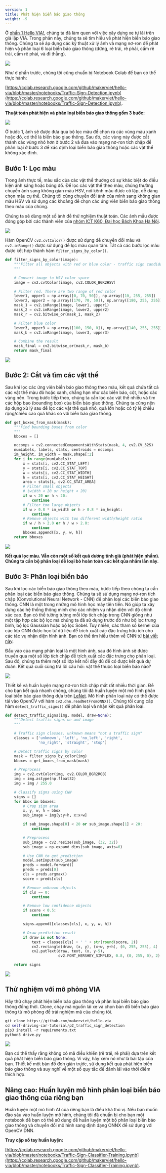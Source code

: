 ```yaml
---
version: 1
title: Phát hiện biển báo giao thông
weight: -9
---
```


Ở [phần 1 Hello VIA!](/vi/docs/autonomous-on-simulation/hello-via/), chúng ta đã làm quen với việc xây dựng xe tự lái trên giả lập VIA. Trong phần này, chúng ta sẽ tìm hiểu về phát hiện biển báo giao thông. Chúng ta sẽ áp dụng các kỹ thuật xử lý ảnh và mạng nơ-ron để phát hiện và phân loại 6 loại biển báo giao thông (dừng, rẽ trái, rẽ phải, cấm rẽ trái, cấm rẽ phải, và đi thẳng).

![](image7.png)

Như ở phần trước, chúng tôi cũng chuẩn bị Notebook Colab để bạn có thể thực hành:

[https://colab.research.google.com/github/makerviet/hello-via/blob/master/notebooks/Traffic-Sign-Detection.ipynb](https://colab.research.google.com/github/makerviet/hello-via/blob/master/notebooks/Traffic-Sign-Detection.ipynb).

**Thuật toán phát hiện và phân loại biển báo giao thông gồm 3 bước:**

![](image4.png)

Ở bước 1, ảnh sẽ được đưa qua bộ lọc màu để chọn ra các vùng màu xanh hoặc đỏ, có thể là biển báo giao thông. Sau đó, các vùng này được cắt thành các vùng nhỏ hơn ở bước 2 và đưa vào mạng nơ-ron tích chập để phân loại ở bước 3 để xác định loại biển báo giao thông hoặc các vật thể không xác định.

## Bước 1: Lọc màu

Trong ảnh thực tế, màu sắc của các vật thể thường có sự khác biệt do điều kiện ánh sáng hoặc bóng đổ. Để lọc các vật thể theo màu, chúng thường chuyển ảnh sang không gian màu HSV, nơi kênh màu được cô lập, dễ dàng chọn màu cụ thể. Chúng tôi cũng chuyển đổi ảnh của mình sang không gian màu HSV và sử dụng các khoảng để chọn các ứng viên biển báo giao thông theo màu của chúng.

Chúng ta sẽ dùng một số ảnh để thử nghiệm thuật toán. Các ảnh mẫu được đóng góp bởi các thành viên của [nhóm ICT K60, Đại học Bách Khoa Hà Nội](https://aicurious.io/posts/chung-toi-da-xay-dung-xe-tu-hanh-tren-gia-lap-the-nao).

![](image15.png)

Hàm OpenCV `cv2.cvtColor()` được sử dụng để chuyển đổi màu và `cv2.inRange()` được sử dụng để lọc màu quan tâm. Tất cả các bước lọc màu được kết hợp thành hàm `filter_signs_by_color()`.

```python
def filter_signs_by_color(image):
    """Filter all objects with red or blue color - traffic sign candidate
    """

    # Convert image to HSV color space
    image = cv2.cvtColor(image, cv2.COLOR_BGR2HSV)

    # Filter red. There are two range of red color
    lower1, upper1 = np.array([0, 70, 50]), np.array([10, 255, 255])
    lower2, upper2 = np.array([170, 70, 50]), np.array([180, 255, 255])
    mask_1 = cv2.inRange(image, lower1, upper1)
    mask_2 = cv2.inRange(image, lower2, upper2)
    mask_r = cv2.bitwise_or(mask_1, mask_2)

    # Filter blue color
    lower3, upper3 = np.array([100, 150, 0]), np.array([140, 255, 255])
    mask_b = cv2.inRange(image, lower3, upper3)

    # Combine the result
    mask_final = cv2.bitwise_or(mask_r, mask_b)
    return mask_final
```

![](image11.png)

## Bước 2: Cắt và tìm các vật thể

Sau khi lọc các ứng viên biển báo giao thông theo màu, kết quả chứa tất cả các vật thể màu đỏ hoặc xanh, chẳng hạn như các biển báo, cột, hoặc các vùng nền. Trong bước tiếp theo, chúng ta cần lọc các vật thể nhiễu và tìm các hộp bao (bounding box) của biển báo giao thông. Chúng ta cũng nên áp dụng xử lý sau để lọc các vật thể quá nhỏ, quá lớn hoặc có tỷ lệ chiều rộng/chiều cao quá khác so với biển báo giao thông.

```python
def get_boxes_from_mask(mask):
    """Find bounding boxes from color
    """
    bboxes = []

    nccomps = cv2.connectedComponentsWithStats(mask, 4, cv2.CV_32S)
    numLabels, labels, stats, centroids = nccomps
    im_height, im_width = mask.shape[:2]
    for i in range(numLabels):
        x = stats[i, cv2.CC_STAT_LEFT]
        y = stats[i, cv2.CC_STAT_TOP]
        w = stats[i, cv2.CC_STAT_WIDTH]
        h = stats[i, cv2.CC_STAT_HEIGHT]
        area = stats[i, cv2.CC_STAT_AREA]
        # Filter small objects
        # (width < 20 or height < 20)
        if w < 20 or h < 20:
            continue
        # Filter too large objects
        if w > 0.8 * im_width or h > 0.8 * im_height:
            continue
        # Remove objects with too different width/height ratio
        if w / h > 2.0 or h / w > 2.0:
            continue
        bboxes.append([x, y, w, h])
    return bboxes
```

![](image18.png)

**Kết quả lọc màu. Vẫn còn một số kết quả dương tính giả (phát hiện nhầm). Chúng ta cần bộ phân loại để loại bỏ hoàn toàn các kết qủa nhầm lẫn này.**

## Bước 3: Phân loại biển báo

Sau khi lọc các biển báo giao thông theo màu, bước tiếp theo chúng ta cần phân loại các biển báo giao thông. Chúng ta sẽ sử dụng mạng nơ-ron tích chập (Convolutional Neural Network - CNN) để phân loại các biển báo giao thông. CNN là một trong những mô hình học máy tiên tiến. Nó giúp ta xây dựng các hệ thống thông minh cho các nhiệm vụ nhận diện với độ chính xác cao. Bạn có thể tưởng tượng mỗi lớp tích chập trong CNN giống như một tập hợp các bộ lọc mà chúng ta đã sử dụng trước đó như bộ lọc trung bình, bộ lọc Gaussian hoặc bộ lọc Sobel. Tuy nhiên, các tham số kernel của các lớp CNN được học từ dữ liệu để trích xuất các đặc trưng hữu ích cho các tác vụ nhận diện hình ảnh. Bạn có thể tìm hiểu thêm về CNN từ [bài viết này](https://towardsdatascience.com/convolutional-neural-networks-explained-9cc5188c4939).

Đầu vào của mạng phân loại là một hình ảnh, sau đó hình ảnh sẽ được truyền qua một số lớp tích chập để trích xuất các đặc trưng cho phân loại. Sau đó, chúng ta thêm một số lớp kết nối đầy đủ để có được kết quả dự đoán. Kết quả cuối cùng trả lời câu hỏi: vật thể thuộc loại biển báo nào?

![](image14.png)

Thiết kế và huấn luyện mạng nơ-ron tích chập mất rất nhiều thời gian. Để cho bạn kết quả nhanh chóng, chúng tôi đã huấn luyện một mô hình phân loại biển báo giao thông dựa trên [LeNet](https://en.wikipedia.org/wiki/LeNet). Mô hình phân loại này có thể được tải vào OpenCV với hàm `cv2.dnn.readNetFromONNX()`. Chúng tôi cung cấp hàm `detect_traffic_signs()` để phân loại và nhận kết quả phân loại.

```python
def detect_traffic_signs(img, model, draw=None):
    """Detect traffic signs on and image
    """

    # Traffic sign classes. unknown means "not a traffic sign"
    classes = ['unknown', 'left', 'no_left', 'right',
               'no_right', 'straight', 'stop']

    # Detect traffic signs by color
    mask = filter_signs_by_color(img)
    bboxes = get_boxes_from_mask(mask)

    # Preprocess
    img = cv2.cvtColor(img, cv2.COLOR_BGR2RGB)
    img = img.astype(np.float32)
    img = img / 255.0

    # Classify signs using CNN
    signs = []
    for bbox in bboxes:
        # Crop sign area
        x, y, w, h = bbox
        sub_image = img[y:y+h, x:x+w]

        if sub_image.shape[0] < 20 or sub_image.shape[1] < 20:
            continue

        # Preprocess
        sub_image = cv2.resize(sub_image, (32, 32))
        sub_image = np.expand_dims(sub_image, axis=0)

        # Use CNN to get prediction
        model.setInput(sub_image)
        preds = model.forward()
        preds = preds[0]
        cls = preds.argmax()
        score = preds[cls]

        # Remove unknown objects
        if cls == 0:
            continue

        # Remove low confidence objects
        if score < 0.5:
            continue

        signs.append([classes[cls], x, y, w, h])

        # Draw prediction result
        if draw is not None:
            text = classes[cls] + ' ' + str(round(score, 2))
            cv2.rectangle(draw, (x, y), (x+w, y+h), (0, 255, 255), 4)
            cv2.putText(draw, text, (x, y-5),
                        cv2.FONT_HERSHEY_SIMPLEX, 0.8, (0, 255, 0), 2)

    return signs
```

![](image13.png)


## Thử nghiệm với mô phỏng VIA

Hãy thử chạy phát hiện biển báo giao thông và phân loại biển báo giao thông đồng thời. Clone, chạy mã nguồn lái xe và chọn bản đồ biển báo giao thông từ mô phỏng để trải nghiệm mã của chúng tôi.

```python
git clone https://github.com/makerviet/hello-via
cd self-driving-car-tutorial/p2_traffic_sign_detection
pip3 install -r requirements.txt
python3 drive.py
```

![](image1.gif)

Bạn có thể thấy rằng không có mã điều khiển (rẽ trái, rẽ phải) dựa trên kết quả phát hiện biển báo giao thông. Vì vậy, hãy xem nó như là bài tập của bạn. Thiết kế một bản đồ đơn giản trước, sử dụng kết quả phát hiện biển báo giao thông và suy nghĩ về một số quy tắc để đánh lái vào thời điểm thích hợp.


## Nâng cao: Huấn luyện mô hình phân loại biển báo giao thông của riêng bạn

Huấn luyện một mô hình AI của riêng bạn là điều khá thú vị. Nếu bạn muốn đào sâu vào huấn luyện mô hình, chúng tôi đã chuẩn bị cho bạn một notebook để bạn có thể sử dụng để huấn luyện một bộ phân loại biển báo giao thông và chuyển đổi mô hình sang định dạng ONNX để sử dụng với OpenCV DNN.

**Truy cập sổ tay huấn luyện:**

[https://colab.research.google.com/github/makerviet/hello-via/blob/master/notebooks/Traffic-Sign-Classifier-Training.ipynb](https://colab.research.google.com/github/makerviet/hello-via/blob/master/notebooks/Traffic-Sign-Classifier-Training.ipynb).
